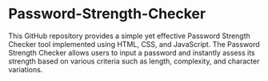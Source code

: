 # Password-Strength-Checker
This GitHub repository provides a simple yet effective Password Strength Checker tool implemented using HTML, CSS, and JavaScript. The Password Strength Checker allows users to input a password and instantly assess its strength based on various criteria such as length, complexity, and character variations. 
